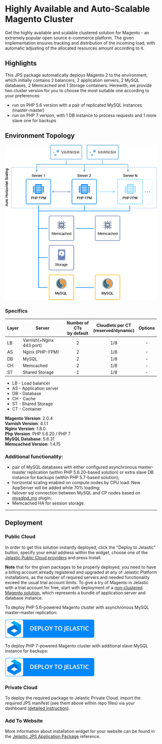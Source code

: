 # Highly Available and Auto-Scalable Magento Cluster

Get the highly available and scalable clustered solution for Magento - an extremely popular open source e-commerce platform. The given implementation ensures tracking and distribution of the incoming load, with automatic adjusting of the allocated resources amount according to it.

## Highlights
This JPS package automatically deploys Magento 2 to the environment, which initially contains 2 balancers, 2 application servers, 2 MySQL databases, 2 Memcached and 1 Storage containers. Herewith, we provide two cluster version for you to choose the most suitable one according to your preferences:
- run on PHP 5.6 version with a pair of replicated MySQL instances (master-master)
- run on PHP 7 version, with 1 DB instance to process requests and 1 more slave one for backups

## Environment Topology
![Cluster Topology](images/magento-cluster-topology.png)

### Specifics
 Layer | Server          | Number of CTs <br/> by default | Cloudlets per CT <br/> (reserved/dynamic) | Options
-------|-----------------| :-----------------------------:|:-----------------------------------------:|:-----:
LB     | Varnish(+Nginx 443 port)|           2                    |          1/8                               |   -
AS     | Nginx (PHP-FPM) |            2                   |         1/8                                |  -
DB     |      MySQL      |          2                     |          1/8                               |  -
CH     |     Memcached   |           2                    |         1/8                                |-
ST     |  Shared Storage |          1                     |           1/8                              |   -

* LB - Load balancer
* AS - Application server
* DB - Database
* CH - Cache
* ST - Shared Storage
* CT - Container

**Magento Version**: 2.0.4<br/>
**Varnish Version**: 4.1.1<br/>
**Nginx Version**: 1.8.0<br/>
**Php Version**: PHP 5.6.20 / PHP 7<br/>
**MySQL Database**: 5.6.31<br/>
**Memcached Version**: 1.4.15

### Additional functionality:
* pair of MySQL databases with either configured asynchronous master-master replication (within PHP 5.6.20-based solution) or extra slave DB instance for backups (within PHP 5.7-based solution);
* horizontal scaling enabled on compute nodes by CPU load. New AppServer will be added while 70% loading;
* failover sql connection between MySQL and CP nodes based on [mysqlnd_ms](http://php.net/manual/en/book.mysqlnd-ms.php) plugin;
* Memcached HA for session storage.

---

## Deployment

### Public Cloud

In order to get this solution instantly deployed, click the "Deploy to Jelastic" button, specify your email address within the widget, choose one of the [Jelastic Public Cloud providers](https://jelastic.cloud) and press Install.

**Note** that for the given packages to be properly deployed, you need to have a billing account already registered and upgraded at any of Jelastic Platform installations, as the number of required servers and needed functionality exceed the usual trial account limits. To give a try of Magento in Jelastic with a trial account for free, start with deployment of a [non-clustered Magento solution](https://github.com/jelastic-jps/magento/tree/master/magento), which represents a bundle of application server and database instance.

To deploy PHP 5.6-powered Magento cluster with asynchronous MySQL master-master replication:

[![Deploy](https://github.com/jelastic-jps/git-push-deploy/raw/master/images/deploy-to-jelastic.png)](https://jelastic.com/install-application/?manifest=https%3A%2F%2Fraw.githubusercontent.com%2Fjelastic-jps%2Fmagento%2Fmaster%2Fmagento-cluster%2Fphp5.6-manifest.jps) 

To deploy PHP 7-powered Magento cluster with additional slave MySQL instance for backups:

[![Deploy](https://github.com/jelastic-jps/git-push-deploy/raw/master/images/deploy-to-jelastic.png)](https://jelastic.com/install-application/?manifest=https%3A%2F%2Fraw.githubusercontent.com%2Fjelastic-jps%2Fmagento%2Fmaster%2Fmagento-cluster%2Fphp7-manifest.jps)

### Private Cloud 
To deploy the required package to Jelastic Private Cloud, import the required JPS manifest (see them above within repo files) via your dashboard ([detailed instruction](https://docs.jelastic.com/environment-export-import#import)).

### Add To Website
More information about installation widget for your website can be found in the [Jelastic JPS Application Package](https://github.com/jelastic-jps/jpswiki/wiki/Jelastic-JPS-Application-Package) reference.
